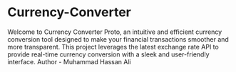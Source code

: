 # Currency-Converter
Welcome to Currency Converter Proto, an intuitive and efficient currency conversion tool designed to make your financial transactions smoother and more transparent. This project leverages the latest exchange rate API to provide real-time currency conversion with a sleek and user-friendly interface.
Author - Muhammad Hassan Ali
